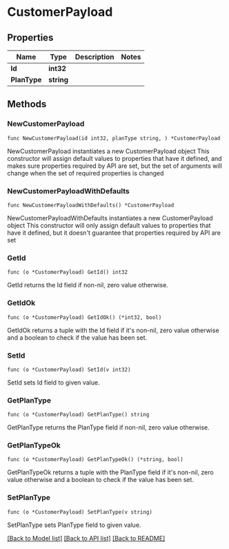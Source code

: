 # CustomerPayload

## Properties

Name | Type | Description | Notes
------------ | ------------- | ------------- | -------------
**Id** | **int32** |  | 
**PlanType** | **string** |  | 

## Methods

### NewCustomerPayload

`func NewCustomerPayload(id int32, planType string, ) *CustomerPayload`

NewCustomerPayload instantiates a new CustomerPayload object
This constructor will assign default values to properties that have it defined,
and makes sure properties required by API are set, but the set of arguments
will change when the set of required properties is changed

### NewCustomerPayloadWithDefaults

`func NewCustomerPayloadWithDefaults() *CustomerPayload`

NewCustomerPayloadWithDefaults instantiates a new CustomerPayload object
This constructor will only assign default values to properties that have it defined,
but it doesn't guarantee that properties required by API are set

### GetId

`func (o *CustomerPayload) GetId() int32`

GetId returns the Id field if non-nil, zero value otherwise.

### GetIdOk

`func (o *CustomerPayload) GetIdOk() (*int32, bool)`

GetIdOk returns a tuple with the Id field if it's non-nil, zero value otherwise
and a boolean to check if the value has been set.

### SetId

`func (o *CustomerPayload) SetId(v int32)`

SetId sets Id field to given value.


### GetPlanType

`func (o *CustomerPayload) GetPlanType() string`

GetPlanType returns the PlanType field if non-nil, zero value otherwise.

### GetPlanTypeOk

`func (o *CustomerPayload) GetPlanTypeOk() (*string, bool)`

GetPlanTypeOk returns a tuple with the PlanType field if it's non-nil, zero value otherwise
and a boolean to check if the value has been set.

### SetPlanType

`func (o *CustomerPayload) SetPlanType(v string)`

SetPlanType sets PlanType field to given value.



[[Back to Model list]](../README.md#documentation-for-models) [[Back to API list]](../README.md#documentation-for-api-endpoints) [[Back to README]](../README.md)


